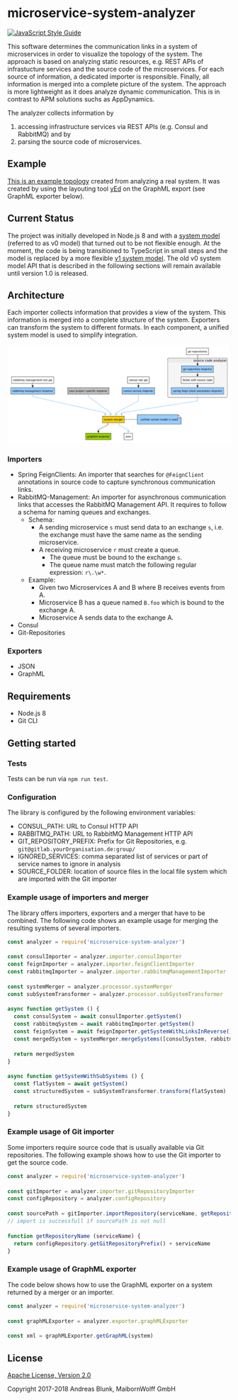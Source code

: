 # microservice-system-analyzer

[![JavaScript Style Guide](https://img.shields.io/badge/code_style-standard-brightgreen.svg)](https://standardjs.com)

This software determines the communication links in a system of microservices in order to visualize the topology of the system. The approach is based on analyzing static resources, e.g. REST APIs of infrastucture services and the source code of the microservices. For each source of information, a dedicated importer is responsible. Finally, all information is merged into a complete picture of the system. The approach is more lightweight as it does analyze dynamic communication. This is in contrast to APM solutions suchs as AppDynamics.

The analyzer collects information by

  1. accessing infrastructure services via REST APIs (e.g. Consul and RabbitMQ) and by
  2. parsing the source code of microservices.

## Example

[This is an example topology](./example-graph.png) created from analyzing a real system. It was created by using the layouting tool [yEd](https://www.yworks.com/yed) on the GraphML export (see GraphML exporter below).

## Current Status

The project was initially developed in Node.js 8 and with a [system model](src/model/modelClasses.d.ts) (referred to as v0 model) that turned out to be not flexible enough. At the moment, the code is being transitioned to TypeScript in small steps and the model is replaced by a more flexible [v1 system model](src/model/model.ts). The old v0 system model API that is described in the following sections will remain available until version 1.0 is released.

## Architecture

Each importer collects information that provides a view of the system. This information is merged into a complete structure of the system. Exporters can transform the system to different formats. In each component, a unified system model is used to simplify integration.

![analyzer architecture](docs/architecture.png "analyzer architecture")

### Importers

- Spring FeignClients: An importer that searches for `@FeignClient` annotations in source code to capture synchronous communication links.
- RabbitMQ-Management: An importer for asynchronous communication links that accesses the RabbitMQ Management API. It requires to follow a schema for naming queues and exchanges.
  - Schema:
    - A sending microservice `s` must send data to an exchange `s`, i.e. the exchange must have the same name as the sending microservice.
    - A receiving microservice `r` must create a queue.
      - The queue must be bound to the exchange `s`.
      - The queue name must match the following regular expression: `r\.\w*`.
  - Example:
    - Given two Microservices A and B where B receives events from A.
    - Microservice B has a queue named `B.foo` which is bound to the exchange A.
    - Microservice A sends data to the exchange A.
- Consul
- Git-Repositories

### Exporters

- JSON
- GraphML

## Requirements

- Node.js 8
- Git CLI

## Getting started

### Tests

Tests can be run via `npm run test`.

### Configuration

The library is configured by the following environment variables:

  - CONSUL_PATH: URL to Consul HTTP API
  - RABBITMQ_PATH: URL to RabbitMQ Management HTTP API
  - GIT_REPOSITORY_PREFIX: Prefix for Git Repositories, e.g. `git@gitlab.yourOrganisation.de:group/`
  - IGNORED_SERVICES: comma separated list of services or part of service names to ignore in analysis
  - SOURCE_FOLDER: location of source files in the local file system which are imported with the Git importer

### Example usage of importers and merger

The library offers importers, exporters and a merger that have to be combined. The following code shows an example usage for merging the resulting systems of several importers.

```javascript
const analyzer = require('microservice-system-analyzer')

const consulImporter = analyzer.importer.consulImporter
const feignImporter = analyzer.importer.feignClientImporter
const rabbitmqImporter = analyzer.importer.rabbitmqManagementImporter

const systemMerger = analyzer.processor.systemMerger
const subSystemTransformer = analyzer.processor.subSystemTransformer

async function getSystem () {
  const consulSystem = await consulImporter.getSystem()
  const rabbitmqSystem = await rabbitmqImporter.getSystem()
  const feignSystem = await feignImporter.getSystemWithLinksInReverse()
  const mergedSystem = systemMerger.mergeSystems([consulSystem, rabbitmqSystem, feignSystem])

  return mergedSystem
}

async function getSystemWithSubSystems () {
  const flatSystem = await getSystem()
  const structuredSystem = subSystemTransformer.transform(flatSystem)

  return structuredSystem
}
```

### Example usage of Git importer

Some importers require source code that is usually available via Git repositories. The following example shows how to use the Git importer to get the source code.

```javascript
const analyzer = require('microservice-system-analyzer')

const gitImporter = analyzer.importer.gitRepositoryImporter
const configRepository = analyzer.configRepository

const sourcePath = gitImporter.importRepository(serviceName, getRepositoryName(serviceName))
// import is successfull if sourcePath is not null

function getRepositoryName (serviceName) {
  return configRepository.getGitRepositoryPrefix() + serviceName
}
```

### Example usage of GraphML exporter

The code below shows how to use the GraphML exporter on a system returned by a merger or an importer.

```javascript
const analyzer = require('microservice-system-analyzer')

const graphMLExporter = analyzer.exporter.graphMLExporter

const xml = graphMLExporter.getGraphML(system)
```

## License

[Apache License, Version 2.0](LICENSE)

Copyright 2017-2018 Andreas Blunk, MaibornWolff GmbH
